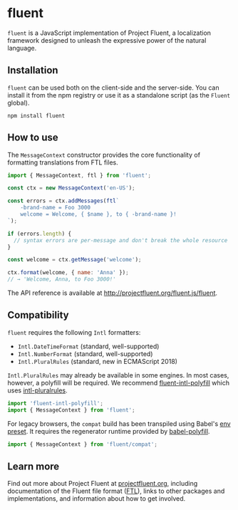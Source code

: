 # fluent

`fluent` is a JavaScript implementation of Project Fluent, a localization
framework designed to unleash the expressive power of the natural language.


## Installation

`fluent` can be used both on the client-side and the server-side.  You can
install it from the npm registry or use it as a standalone script (as the
`Fluent` global).

    npm install fluent


## How to use

The `MessageContext` constructor provides the core functionality of formatting
translations from FTL files.

```javascript
import { MessageContext, ftl } from 'fluent';

const ctx = new MessageContext('en-US');

const errors = ctx.addMessages(ftl`
    -brand-name = Foo 3000
    welcome = Welcome, { $name }, to { -brand-name }!
`);

if (errors.length) {
  // syntax errors are per-message and don't break the whole resource
}

const welcome = ctx.getMessage('welcome');

ctx.format(welcome, { name: 'Anna' });
// → 'Welcome, Anna, to Foo 3000!'
```

The API reference is available at http://projectfluent.org/fluent.js/fluent.


## Compatibility

`fluent` requires the following `Intl` formatters:

  - `Intl.DateTimeFormat` (standard, well-supported)
  - `Intl.NumberFormat` (standard, well-supported)
  - `Intl.PluralRules` (standard, new in ECMAScript 2018)

`Intl.PluralRules` may already be available in some engines.  In most cases,
however, a polyfill will be required.  We recommend [fluent-intl-polyfill][]
which uses [intl-pluralrules][].

```javascript
import 'fluent-intl-polyfill';
import { MessageContext } from 'fluent';
```

For legacy browsers, the `compat` build has been transpiled using Babel's [env
preset][]. It requires the regenerator runtime provided by [babel-polyfill][].

```javascript
import { MessageContext } from 'fluent/compat';
```


## Learn more

Find out more about Project Fluent at [projectfluent.org][], including
documentation of the Fluent file format ([FTL][]), links to other packages and
implementations, and information about how to get involved.


[intl-pluralrules]: https://www.npmjs.com/package/intl-pluralrules
[fluent-intl-polyfill]: https://www.npmjs.com/package/fluent-intl-polyfill
[babel-polyfill]: https://babeljs.io/docs/usage/polyfill/
[Stage 3 proposal]:https://github.com/tc39/proposal-intl-plural-rules
[env preset]: https://babeljs.io/docs/plugins/preset-env/
[projectfluent.org]: http://projectfluent.org
[FTL]: http://projectfluent.org/fluent/guide/
